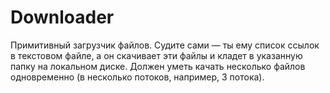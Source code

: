 # Downloader
Примитивный загрузчик файлов. Судите сами — ты ему список ссылок в текстовом файле, а он скачивает
эти файлы и кладет в указанную папку на локальном диске. Должен уметь качать несколько файлов одновременно (в несколько потоков,
например, 3 потока).
